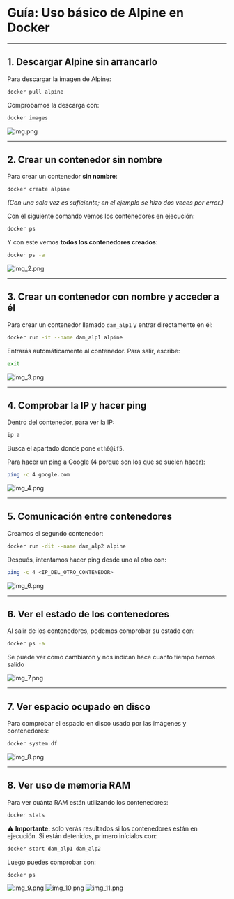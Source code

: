 # Guía: Uso básico de Alpine en Docker

---

## 1. Descargar Alpine sin arrancarlo

Para descargar la imagen de Alpine:

```bash
docker pull alpine
```

Comprobamos la descarga con:

```bash
docker images
```

![img.png](img.png)

---

## 2. Crear un contenedor sin nombre

Para crear un contenedor **sin nombre**:

```bash
docker create alpine
```

*(Con una sola vez es suficiente; en el ejemplo se hizo dos veces por error.)*

Con el siguiente comando vemos los contenedores en ejecución:

```bash
docker ps
```

Y con este vemos **todos los contenedores creados**:

```bash
docker ps -a
```

![img\_2.png](img_2.png)

---

## 3. Crear un contenedor con nombre y acceder a él

Para crear un contenedor llamado `dam_alp1` y entrar directamente en él:

```bash
docker run -it --name dam_alp1 alpine
```

Entrarás automáticamente al contenedor.
Para salir, escribe:

```bash
exit
```

![img\_3.png](img_3.png)

---

## 4. Comprobar la IP y hacer ping

Dentro del contenedor, para ver la IP:

```bash
ip a
```

Busca el apartado donde pone `eth0@if5`.

Para hacer un ping a Google (4 porque son los que se suelen hacer):

```bash
ping -c 4 google.com
```

![img\_4.png](img_4.png)

---

## 5. Comunicación entre contenedores

Creamos el segundo contenedor:

```bash
docker run -dit --name dam_alp2 alpine
```

Después, intentamos hacer ping desde uno al otro con:

```bash
ping -c 4 <IP_DEL_OTRO_CONTENEDOR>
```

![img\_6.png](img_6.png)

---

## 6. Ver el estado de los contenedores

Al salir de los contenedores, podemos comprobar su estado con:

```bash
docker ps -a
```

Se puede ver como cambiaron y nos indican hace cuanto tiempo hemos salido

![img\_7.png](img_7.png)

---

## 7. Ver espacio ocupado en disco

Para comprobar el espacio en disco usado por las imágenes y contenedores:

```bash
docker system df
```

![img\_8.png](img_8.png)

---

## 8. Ver uso de memoria RAM

Para ver cuánta RAM están utilizando los contenedores:

```bash
docker stats
```

⚠️ **Importante:** solo verás resultados si los contenedores están en ejecución.
Si están detenidos, primero inícialos con:

```bash
docker start dam_alp1 dam_alp2
```

Luego puedes comprobar con:

```bash
docker ps
```

![img\_9.png](img_9.png)
![img\_10.png](img_10.png)
![img\_11.png](img_11.png)
